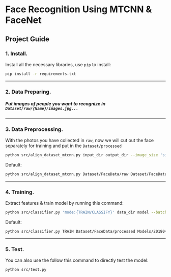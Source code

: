 # Face Recognition Using MTCNN & FaceNet

## **Project Guide**


### 1. Install.
Install all the necessary libraries, use `pip` to install: 
```bash
pip install -r requirements.txt
```

---

### 2. Data Preparing.
##### Put images of people you want to recognize in `Dataset/raw/{Name}/images.jpg...`

---

### 3. Data Preprocessing.
With the photos you have collected in `raw`, now we will cut out the face separately for training and put in the `Dataset/processed`
```bash
python src/align_dataset_mtcnn.py input_dir output_dir --image_size 'size of image' --margin 'Margin for the crop around the bounding box' --random_order --gpu_memory_fraction 'Upper bound on the amount of GPU memory'
```
Default:
```bash
python src/align_dataset_mtcnn.py Dataset/FaceData/raw Dataset/FaceData/processed --image_size 160 --margin 32 --random_order --gpu_memory_fraction 0.25
```

---

### 4. Training.
Extract features & train model by running this command:
```bash
python src/classifier.py 'mode:{TRAIN/CLASSIFY}' data_dir model --batch_size 'number of batch size'
```
Default:
```bash
python src/classifier.py TRAIN Dataset/FaceData/processed Models/20180402-114759.pb Models/facemodel.pkl --batch_size 1000
```

---

### 5. Test.
You can also use the follow this command to directly test the model:
```bash
python src/test.py
```
